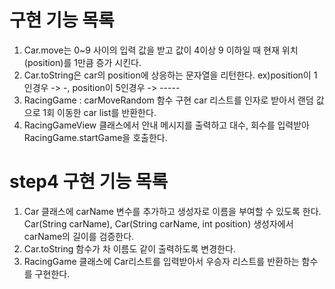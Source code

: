 # 구현 기능 목록

1. Car.move는 0~9 사이의 입력 값을 받고 값이 4이상 9 이하일 때 현재 위치(position)를 1만큼 증가 시킨다.
2. Car.toString은 car의 position에 상응하는 문자열을 리턴한다. ex)position이 1인경우 -> -, position이 5인경우 -> -----
3. RacingGame : carMoveRandom 함수 구현 car 리스트를 인자로 받아서 랜덤 값으로 1회 이동한 car list를 반환한다.
4. RacingGameView 클래스에서 안내 메시지를 출력하고 대수, 회수를 입력받아 RacingGame.startGame을 호출한다.

# step4 구현 기능 목록

1. Car 클래스에 carName 변수를 추가하고 생성자로 이름을 부여할 수 있도록 한다. Car(String carName), Car(String carName, int position) 생성자에서 carName의 길이를 검증한다.
2. Car.toString 함수가 차 이름도 같이 출력하도록 변경한다.
3. RacingGame 클래스에 Car리스트를 입력받아서 우승자 리스트를 반환하는 함수를 구현한다.